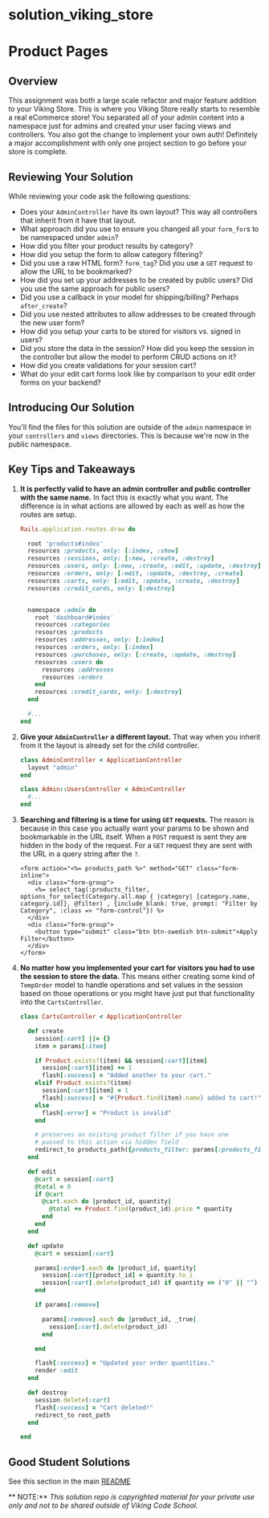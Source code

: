 solution_viking_store
=====================

# Product Pages





## Overview

This assignment was both a large scale refactor and major feature addition to your Viking Store. This is where you Viking Store really starts to resemble a real eCommerce store! You separated all of your admin content into a namespace just for admins and created your user facing views and controllers. You also got the change to implement your own auth! Definitely a major accomplishment with only one project section to go before your store is complete.



## Reviewing Your Solution

While reviewing your code ask the following questions:

* Does your `AdminController` have its own layout? This way all controllers that inherit from it have that layout.
* What approach did you use to ensure you changed all your `form_for`s to be namespaced under `admin`?
* How did you filter your product results by category?
* How did you setup the form to allow category filtering?
* Did you use a raw HTML form? `form_tag`? Did you use a `GET` request to allow the URL to be bookmarked?
* How did you set up your addresses to be created by public users? Did you use the same approach for public users?
* Did you use a callback in your model for shipping/billing? Perhaps `after_create`?
* Did you use nested attributes to allow addresses to be created through the new user form?
* How did you setup your carts to be stored for visitors vs. signed in users?
* Did you store the data in the session? How did you keep the session in the controller but allow the model to perform CRUD actions on it?
* How did you create validations for your session cart?
* What do your edit cart forms look like by comparison to your edit order forms on your backend?



## Introducing Our Solution

You'll find the files for this solution are outside of the `admin` namespace in your `controllers` and `views` directories. This is because we're now in the public namespace.



## Key Tips and Takeaways

1. **It is perfectly valid to have an admin controller and public controller with the same name.** In fact this is exactly what you want. The difference is in what actions are allowed by each as well as how the routes are setup.

    ```ruby
    Rails.application.routes.draw do

      root 'products#index'
      resources :products, only: [:index, :show]
      resources :sessions, only: [:new, :create, :destroy]
      resources :users, only: [:new, :create, :edit, :update, :destroy]
      resources :orders, only: [:edit, :update, :destroy, :create]
      resources :carts, only: [:edit, :update, :create, :destroy]
      resources :credit_cards, only: [:destroy]


      namespace :admin do
        root 'dashboard#index'
        resources :categories
        resources :products
        resources :addresses, only: [:index]
        resources :orders, only: [:index]
        resources :purchases, only: [:create, :update, :destroy]
        resources :users do
          resources :addresses
          resources :orders
        end
        resources :credit_cards, only: [:destroy]
      end

      #...
    end
    ```

1. **Give your `AdminController` a different layout.** That way when you inherit from it the layout is already set for the child controller.

    ```ruby
    class AdminController < ApplicationController
      layout "admin"
    end
    ```

    ```ruby
    class Admin::UsersController < AdminController
      #...
    end
    ```

1. **Searching and filtering is a time for using `GET` requests.** The reason is because in this case you actually want your params to be shown and bookmarkable in the URL itself. When a `POST` request is sent they are hidden in the body of the request. For a `GET` request they are sent with the URL in a query string after the `?`.

    ```erb
    <form action="<%= products_path %>" method="GET" class="form-inline">
      <div class="form-group">
        <%= select_tag(:products_filter, options_for_select(Category.all.map { |category| [category.name, category.id]}, @filter) , {include_blank: true, prompt: "Filter by Category", :class => "form-control"}) %>
      </div>
      <div class="form-group">
        <button type="submit" class="btn btn-swedish btn-submit">Apply Filter</button>
      </div>
    </form>
    ```

1. **No matter how you implemented your cart for visitors you had to use the session to store the data.** This means either creating some kind of `TempOrder` model to handle operations and set values in the session based on those operations or you might have just put that functionality into the `CartsController`.

    ```ruby
    class CartsController < ApplicationController

      def create
        session[:cart] ||= {}
        item = params[:item]

        if Product.exists?(item) && session[:cart][item]
          session[:cart][item] += 1
          flash[:success] = "Added another to your cart."
        elsif Product.exists?(item)
          session[:cart][item] = 1
          flash[:success] = "#{Product.find(item).name} added to cart!"
        else
          flash[:error] = "Product is invalid"
        end

        # preserves an existing product filter if you have one
        # passed to this action via hidden field
        redirect_to products_path({products_filter: params[:products_filter]})
      end

      def edit
        @cart = session[:cart]
        @total = 0
        if @cart
          @cart.each do |product_id, quantity|
            @total += Product.find(product_id).price * quantity
          end
        end
      end

      def update
        @cart = session[:cart]

        params[:order].each do |product_id, quantity|
          session[:cart][product_id] = quantity.to_i
          session[:cart].delete(product_id) if quantity == ("0" || "")
        end

        if params[:remove]

          params[:remove].each do |product_id, _true|
            session[:cart].delete(product_id)
          end

        end

        flash[:success] = "Updated your order quantities."
        render :edit
      end

      def destroy
        session.delete(:cart)
        flash[:success] = "Cart deleted!"
        redirect_to root_path
      end

    end
    ```


## Good Student Solutions

See this section in the main [README](README.md)

** NOTE:** *This solution repo is copyrighted material for your private use only and not to be shared outside of Viking Code School.*






